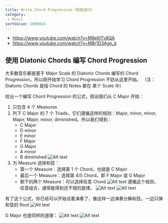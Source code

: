 ```yaml
---
title: Write Chord Progression（和弦进行）
category:
 - Music
sortValue: 1000024
---
```


- https://www.youtube.com/watch?v=M8eItITv8QA
- https://www.youtube.com/watch?v=MBr1D3Agn_k

## 使用 Diatonic Chords 编写 Chord Progression

大多数音乐都是基于 Major Scale 的 Diatonic Chords 编写的 Chord Progression，所以刚开始学习 Chord Progression 不妨从这里开始。
（注：Diatonic Chords 是指 Chord 的 Notes 都在 某个 Scale 中）

给出一个编写 Chord Progression 的公式，假设我们从 C Major 开始：

1. 只包含 4 个 Measures
2. 列下 C Major 的 7 个 Triads，它们遵循这样的规则：Major, minor, minor, Major, Major, minor, diminished。所以我们得到：
   - C Major
   - D minor
   - E minor
   - F Major
   - G Major
   - A minor
   - B diminished
     ![Alt text](image.png)
3. 为 Measure 选择和弦：
   - 第一个 Measure：选择第 1 个 Chord，也就是 C Major
   - 最后一个 Measure：选择第 4/5 Chord，即 F Major 或 G Major
   - 剩下的两个 Measure：可以选择任意 Chord
     ![Alt text](image-1.png)
     遵循这个规则，任意组合，通常能得到还不错的旋律。
     ![Alt text](image-2.png)
     ![Alt text](image-3.png)

有了这个公式，你已经可以开始试着演奏了，像这样一边演奏分解和弦，一边只弹和弦的 Root
![Alt text](image-4.png)

G Major 也是同样的道理：
![Alt text](image-7.png)
![Alt text](image-6.png)
